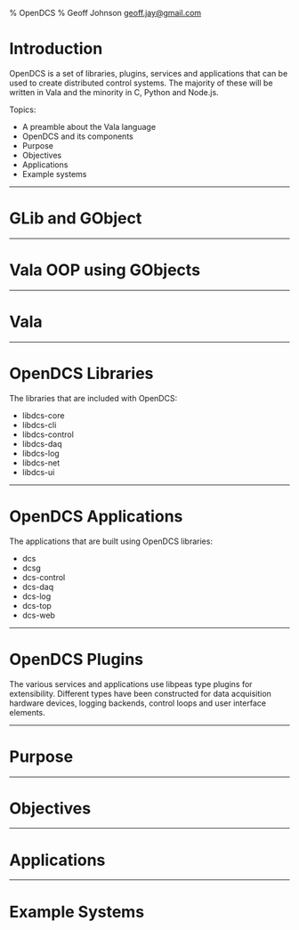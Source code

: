 % OpenDCS
% Geoff Johnson <geoff.jay@gmail.com>

# Introduction

OpenDCS is a set of libraries, plugins, services and applications that can be
used to create distributed control systems. The majority of these will be
written in Vala and the minority in C, Python and Node.js.

Topics:

- A preamble about the Vala language
- OpenDCS and its components
- Purpose
- Objectives
- Applications
- Example systems

--------------------------------------------------------------------------------

# GLib and GObject

--------------------------------------------------------------------------------

# Vala OOP using GObjects

--------------------------------------------------------------------------------

# Vala

--------------------------------------------------------------------------------

# OpenDCS Libraries

The libraries that are included with OpenDCS:

- libdcs-core
- libdcs-cli
- libdcs-control
- libdcs-daq
- libdcs-log
- libdcs-net
- libdcs-ui

--------------------------------------------------------------------------------

# OpenDCS Applications

The applications that are built using OpenDCS libraries:

- dcs
- dcsg
- dcs-control
- dcs-daq
- dcs-log
- dcs-top
- dcs-web

--------------------------------------------------------------------------------

# OpenDCS Plugins

The various services and applications use libpeas type plugins for
extensibility. Different types have been constructed for data acquisition
hardware devices, logging backends, control loops and user interface elements.

--------------------------------------------------------------------------------

# Purpose

--------------------------------------------------------------------------------

# Objectives

--------------------------------------------------------------------------------

# Applications

--------------------------------------------------------------------------------

# Example Systems
